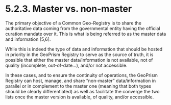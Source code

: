 # 5.2.3. Master vs. non-master

The primary objective of a Common Geo-Registry is to share the authoritative data coming from the governmental entity having the official curation mandate over it. This is what is being referred to as the master data and information \[5,6].

While this is indeed the type of data and information that should be hosted in priority in the GeoPrism Registry to serve as the source of truth, it is possible that either the master data/information is not available, not of quality (incomplete, out-of-date…), and/or not accessible.

In these cases, and to ensure the continuity of operations, the GeoPrism Registry can host, manage, and share “non-master” data/information in parallel or in complement to the master one (meaning that both types should be clearly differentiated) as well as facilitate the converge the two lists once the master version is available, of quality, and/or accessible.
